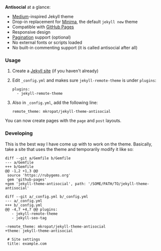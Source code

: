 __Antisocial__ at a glance:

- [Medium](https://medium.com/)-inspired Jekyll theme
- Drop-in replacement for [Minima](https://github.com/jekyll/minima), the default `jekyll new` theme
- Compatible with [GitHub Pages](https://pages.github.com/)
- Responsive design
- [Pagination](https://jekyllrb.com/docs/pagination/) support (optional)
- No external fonts or scripts loaded
- No built-in commenting support (it is called antisocial after all)

### Usage

1. Create a [Jekyll site](https://jekyllrb.com/) (if you haven't already)
1. Edit `_config.yml` and makes sure `jekyll-remote-theme` is under `plugins`:

    ```
    plugins:
      - jekyll-remote-theme
    ```
   
1. Also in `_config.yml`, add the following line:

    ```
    remote_theme: mkropat/jekyll-theme-antisocial
    ```

You can now create pages with the `page` and `post` layouts.

### Developing

This is the best way I have come up with to work on the theme. Basically, take a site that uses the theme and temporarily modify it like so:

```
diff --git a/Gemfile b/Gemfile
--- a/Gemfile
+++ b/Gemfile
@@ -1,2 +1,3 @@
 source 'https://rubygems.org'
 gem 'github-pages'
+gem 'jekyll-theme-antisocial', path: '/SOME/PATH/TO/jekyll-theme-antisocial'

diff --git a/_config.yml b/_config.yml
--- a/_config.yml
+++ b/_config.yml
@@ -4,7 +4,7 @@ plugins:
   - jekyll-remote-theme
   - jekyll-seo-tag
 
-remote_theme: mkropat/jekyll-theme-antisocial
+theme: jekyll-theme-antisocial
 
 # Site settings
 title: example.com
 ```
